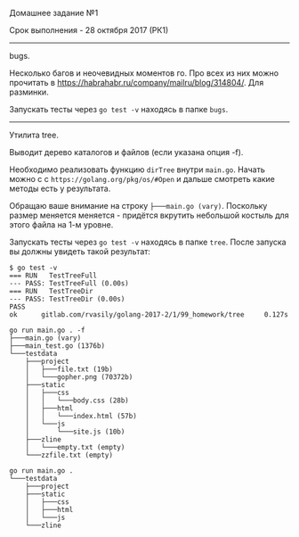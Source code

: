 Домашнее задание №1

Срок выполнения - 28 октября 2017 (РК1)

----

bugs.

Несколько багов и неочевидных моментов го. Про всех из них можно прочитать в https://habrahabr.ru/company/mailru/blog/314804/. Для разминки.

Запускать тесты через `go test -v` находясь в папке `bugs`.

----

Утилита tree.

Выводит дерево каталогов и файлов (если указана опция -f).

Необходимо реализовать функцию `dirTree` внутри `main.go`. Начать можно с с `https://golang.org/pkg/os/#Open` и дальше смотреть какие методы есть у результата.

Обращаю ваше внимание на строку `├───main.go (vary)`. Поскольку размер меняется меняется - придётся вкрутить небольшой костыль для этого файла на 1-м уровне.

Запускать тесты через `go test -v` находясь в папке `tree`. После запуска вы должны увидеть такой результат:
```
$ go test -v
=== RUN   TestTreeFull
--- PASS: TestTreeFull (0.00s)
=== RUN   TestTreeDir
--- PASS: TestTreeDir (0.00s)
PASS
ok      gitlab.com/rvasily/golang-2017-2/1/99_homework/tree     0.127s
```

```
go run main.go . -f
├───main.go (vary)
├───main_test.go (1376b)
└───testdata
	├───project
	│	├───file.txt (19b)
	│	└───gopher.png (70372b)
	├───static
	│	├───css
	│	│	└───body.css (28b)
	│	├───html
	│	│	└───index.html (57b)
	│	└───js
	│		└───site.js (10b)
	├───zline
	│	└───empty.txt (empty)
	└───zzfile.txt (empty)
```

```
go run main.go .
└───testdata
	├───project
	├───static
	│	├───css
	│	├───html
	│	└───js
	└───zline
```
